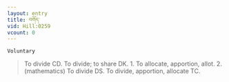 ```yaml
---
layout: entry
title: བགོད་
vid: Hill:0259
vcount: 0
---
```

`Voluntary` 
> To divide CD\.
 To divide; to share DK\.
 1\.
 To allocate, apportion, allot\.
 2\.
 (mathematics) To divide DS\.
 To divide, apportion, allocate TC\.


